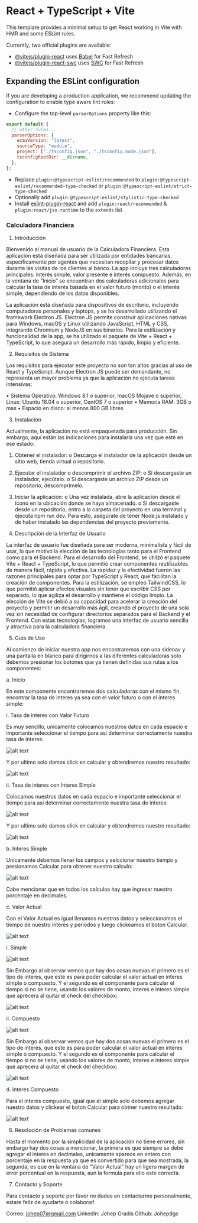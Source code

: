 # React + TypeScript + Vite

This template provides a minimal setup to get React working in Vite with HMR and some ESLint rules.

Currently, two official plugins are available:

- [@vitejs/plugin-react](https://github.com/vitejs/vite-plugin-react/blob/main/packages/plugin-react/README.md) uses [Babel](https://babeljs.io/) for Fast Refresh
- [@vitejs/plugin-react-swc](https://github.com/vitejs/vite-plugin-react-swc) uses [SWC](https://swc.rs/) for Fast Refresh

## Expanding the ESLint configuration

If you are developing a production application, we recommend updating the configuration to enable type aware lint rules:

- Configure the top-level `parserOptions` property like this:

```js
export default {
  // other rules...
  parserOptions: {
    ecmaVersion: "latest",
    sourceType: "module",
    project: ["./tsconfig.json", "./tsconfig.node.json"],
    tsconfigRootDir: __dirname,
  },
};
```

- Replace `plugin:@typescript-eslint/recommended` to `plugin:@typescript-eslint/recommended-type-checked` or `plugin:@typescript-eslint/strict-type-checked`
- Optionally add `plugin:@typescript-eslint/stylistic-type-checked`
- Install [eslint-plugin-react](https://github.com/jsx-eslint/eslint-plugin-react) and add `plugin:react/recommended` & `plugin:react/jsx-runtime` to the `extends` list

### Calculadora Financiera

1. Introducción

Bienvenido al manual de usuario de la Calculadora Financiera. Esta aplicación está diseñada para ser utilizada por entidades bancarias, específicamente por agentes que necesitan recopilar y procesar datos durante las visitas de los clientes al banco. La app incluye tres calculadoras principales: interés simple, valor presente e interés compuesto. Además, en la ventana de “Inicio” se encuentran dos calculadoras adicionales para calcular la tasa de interés basada en el valor futuro (monto) o el interés simple, dependiendo de los datos disponibles.

La aplicación está diseñada para dispositivos de escritorio, incluyendo computadoras personales y laptops, y se ha desarrollado utilizando el framework Electron JS. Electron JS permite construir aplicaciones nativas para Windows, macOS y Linux utilizando JavaScript, HTML y CSS, integrando Chromium y NodeJS en sus binarios. Para la estilización y funcionalidad de la app, se ha utilizado el paquete de Vite + React + TypeScript, lo que asegura un desarrollo más rápido, limpio y eficiente.

2. Requisitos de Sistema

Los requisitos para ejecutar este proyecto no son tan altos gracias al uso de React y TypeScript. Aunque Electron JS puede ser demandante, no representa un mayor problema ya que la aplicación no ejecuta tareas intensivas:

• Sistema Operativo: Windows 8.1 o superior, macOS Mojave o superior, Linux: Ubuntu 16.04 o superior, CentOS 7 o superior
• Memoria RAM: 3GB o mas
• Espacio en disco: al menos 800 GB libres

3. Instalación

Actualmente, la aplicación no está empaquetada para producción. Sin embargo, aquí están las indicaciones para instalarla una vez que esté en ese estado:

1. Obtener el instalador:
   o Descarga el instalador de la aplicación desde un sitio web, tienda virtual o repositorio.
2. Ejecutar el instalador o descomprimir el archivo ZIP:
   o Si descargaste un instalador, ejecútalo.
   o Si descargaste un archivo ZIP desde un repositorio, descomprímelo.
3. Iniciar la aplicación:
   o Una vez instalada, abre la aplicación desde el ícono en la ubicación donde se haya almacenado.
   o Si descargaste desde un repositorio, entra a la carpeta del proyecto en una terminal y ejecuta npm run dev. Para esto, asegúrate de tener Node.js instalado y de haber instalado las dependencias del proyecto previamente.

4. Descripción de la Interfaz de Usuario

La interfaz de usuario fue diseñada para ser moderna, minimalista y fácil de usar, lo que motivó la elección de las tecnologías tanto para el Frontend como para el Backend.
Para el desarrollo del Frontend, se utilizó el paquete Vite + React + TypeScript, lo que permitió crear componentes reutilizables de manera fácil, rápida y efectiva. La rapidez y la efectividad fueron las razones principales para optar por TypeScript y React, que facilitan la creación de componentes. Para la estilización, se empleó TailwindCSS, lo que permitió aplicar efectos visuales sin tener que escribir CSS por separado, lo que agiliza el desarrollo y mantiene el código limpio. La elección de Vite se debió a su capacidad para acelerar la creación del proyecto y permitir un desarrollo más ágil, creando el proyecto de una sola vez sin necesidad de configurar directorios separados para el Backend y el Frontend. Con estas tecnologías, logramos una interfaz de usuario sencilla y atractiva para la calculadora financiera.

5. Guia de Uso

Al comienzo de iniciar nuestra app nos encontraremos con una sidenav y una pantalla en blanco para dirigirnos a las diferentes calculadoras solo debemos presionar los botones que ya tienen definidas sus rutas a los componentes:

a. Inicio

En este componente encontraremos dos calculadoras con el mismo fin, encontrar la tasa de interes ya sea con el valor futuro o con el interes simple:

i. Tasa de interes con Valor Futuro

Es muy sencillo, unicamente colocamos nuestros datos en cada espacio e importante seleccionar el tiempo para asi determinar correctamente nuestra tasa de interes:

![alt text](image-10.png)

Y por ultimo solo damos click en calcular y obtendremos nuestro resultado:

![alt text](image-9.png)

ii. Tasa de interes con Interes Simple

Colocamos nuestros datos en cada espacio e importante seleccionar el tiempo para asi determinar correctamente nuestra tasa de interes:

![alt text](image-8.png)

Y por ultimo solo damos click en calcular y obtendremos nuestro resultado:

![alt text](image-7.png)

b. Interes Simple

Unicamente debemos llenar los campos y selccionar nuestro tiempo y presionamos Calcular para obtener nuestro calculo:

![alt text](image-6.png)

Cabe mencionar que en todos los calculos hay que ingresar nuestro porcentaje en decimales.

c. Valor Actual

Con el Valor Actual es igual llenamos nuestros datos y seleccionamos el tiempo de nuestro interes y periodos y luego clickeamos el boton Calcular.

![alt text](image-5.png)

i. Simple

![alt text](image-4.png)

Sin Embargo al observar vemos que hay dos cosas nuevas el primero es el tipo de interes, que este es para poder calcular el valor actual en interes simple o compuesto. Y el segundo es el componente para calcular el tiempo si no se tiene, usando los valores de monto, interes e interes simple que aprecera al quitar el check del checkbox:

![alt text](image-3.png)

ii. Compuesto

![alt text](image-2.png)

Sin Embargo al observar vemos que hay dos cosas nuevas el primero es el tipo de interes, que este es para poder calcular el valor actual en interes simple o compuesto. Y el segundo es el componente para calcular el tiempo si no se tiene, usando los valores de monto, interes e interes simple que aprecera al quitar el check del checkbox:

![alt text](image-1.png)

d. Interes Compuesto

Para el interes compuesto, igual que el simple solo debemos agregar nuestro datos y clickear el boton Calcular para obtner nuestro resultado:

![alt text](image.png)

6. Resolución de Problemas comunes

Hasta el momento por la simplicidad de la aplicación no tiene errores, sin embargo hay dos cosas a mencionar, la primera es que siempre se debe agregar el interes en decimales, unicamente aparece en entero con porcentaje en la respuesta ya que es convertido para que sea mostrada, la segunda, es que en la ventana de “Valor Actual” hay un ligero margen de error porcentual en la respuesta, aun la formula para ello este correcta.

7. Contacto y Soporte

Para contacto y soporte por favor no dudes en contactarme personalmente, estare feliz de ayudarte o colaborar!

Correo: johep07@gmail.com
LinkedIn: Johep Gradis
Github: Johepdgc
